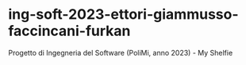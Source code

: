 # ing-soft-2023-ettori-giammusso-faccincani-furkan
Progetto di Ingegneria del Software (PoliMi, anno 2023) - My Shelfie 
